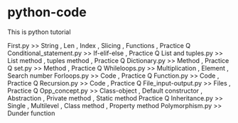 # python-code
This is python tutorial 

First.py   >> String , Len , Index , Slicing , Functions , Practice Q
Conditional_statement.py   >> If-elif-else , Practice Q
List and tuples.py   >> List method , tuples method , Practice Q
Dictionary.py   >> Method , Practice Q
set.py   >> Method , Practice Q
Whileloops.py   >> Multiplication , Element , Search number 
Forloops.py   >> Code , Practice Q
Function.py   >> Code , Practice Q
Recursion.py   >> Code , Practice Q
File_input-output.py   >> Files , Practice Q
Opp_concept.py   >> Class-object , Default constructor , Abstraction , Private method , Static method Practice Q
Inheritance.py   >> Single , Multilevel , Class method , Property method
Polymorphism.py   >> Dunder function 
